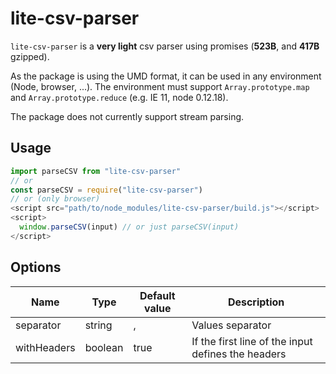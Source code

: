 # lite-csv-parser

`lite-csv-parser` is a **very light** csv parser using promises (**523B**, and **417B** gzipped).

As the package is using the UMD format, it can be used in any environment (Node, browser, ...).
The environment must support `Array.prototype.map` and `Array.prototype.reduce` (e.g. IE 11, node 0.12.18).

The package does not currently support stream parsing.

## Usage

```js
import parseCSV from "lite-csv-parser"
// or
const parseCSV = require("lite-csv-parser")
// or (only browser)
<script src="path/to/node_modules/lite-csv-parser/build.js"></script>
<script>
  window.parseCSV(input) // or just parseCSV(input)
</script>
```

## Options

| Name        | Type    | Default value | Description                                        |
| ----------- | ------- | ------------- | -------------------------------------------------- |
| separator   | string  | ,             | Values separator                                   |
| withHeaders | boolean | true          | If the first line of the input defines the headers |

